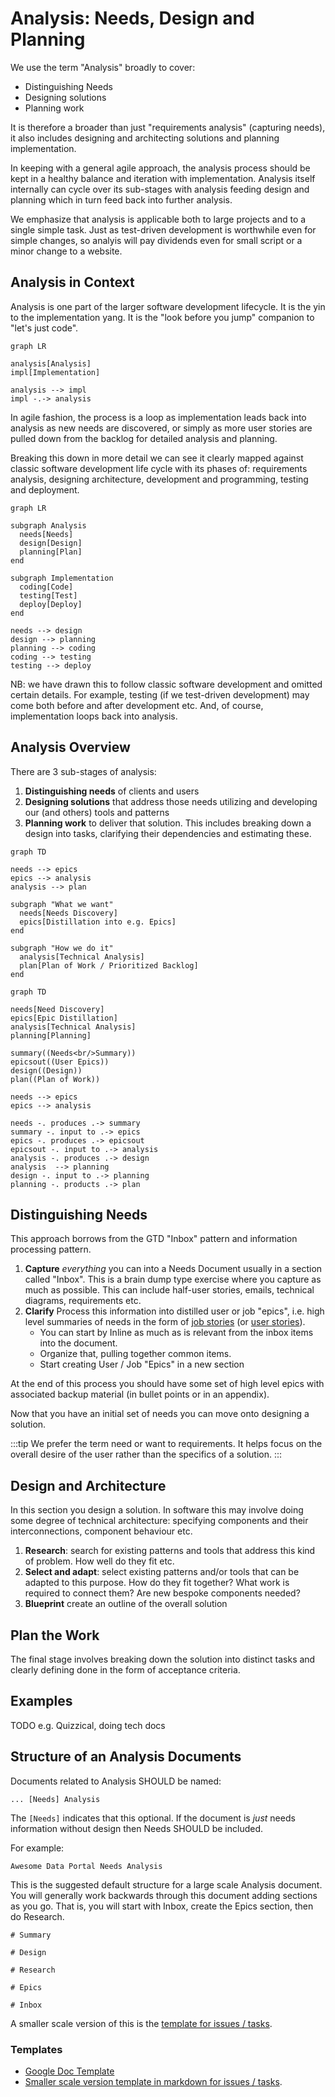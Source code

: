 # Analysis: Needs, Design and Planning

We use the term "Analysis" broadly to cover:

* Distinguishing Needs
* Designing solutions
* Planning work

It is therefore a broader than just "requirements analysis" (capturing needs), it also includes designing and architecting solutions and planning implementation.

In keeping with a general agile approach, the analysis process should be kept in a healthy balance and iteration with implementation. Analysis itself internally can cycle over its sub-stages with analysis feeding design and planning which in turn feed back into further analysis.

We emphasize that analysis is applicable both to large projects and to a single simple task. Just as test-driven development is worthwhile even for simple changes, so analyis will pay dividends even for small script or a minor change to a website.

## Analysis in Context

Analysis is one part of the larger software development lifecycle. It is the yin to the implementation yang. It is the "look before you jump" companion to "let's just code".

```mermaid
graph LR

analysis[Analysis]
impl[Implementation]

analysis --> impl
impl -.-> analysis
```

In agile fashion, the process is a loop as implementation leads back into analysis as new needs are discovered, or simply as more user stories are pulled down from the backlog for detailed analysis and planning.

Breaking this down in more detail we can see it clearly mapped against classic software development life cycle with its phases of: requirements analysis, designing architecture, development and programming, testing and deployment.

```mermaid
graph LR

subgraph Analysis
  needs[Needs]
  design[Design]
  planning[Plan]
end

subgraph Implementation
  coding[Code]
  testing[Test]
  deploy[Deploy]
end

needs --> design
design --> planning
planning --> coding
coding --> testing
testing --> deploy
```

NB: we have drawn this to follow classic software development and omitted certain details. For example, testing (if we test-driven development) may come both before and after development etc. And, of course, implementation loops back into analysis.


## Analysis Overview

There are 3 sub-stages of analysis:

1. **Distinguishing needs** of clients and users
2. **Designing solutions** that address those needs utilizing and developing our (and others) tools and patterns
3. **Planning work** to deliver that solution. This includes breaking down a design into tasks, clarifying their dependencies and estimating these.

```mermaid
graph TD

needs --> epics
epics --> analysis
analysis --> plan

subgraph "What we want"
  needs[Needs Discovery]
  epics[Distillation into e.g. Epics]
end

subgraph "How we do it"
  analysis[Technical Analysis]
  plan[Plan of Work / Prioritized Backlog]
end
```

```mermaid
graph TD

needs[Need Discovery]
epics[Epic Distillation]
analysis[Technical Analysis]
planning[Planning]

summary((Needs<br/>Summary))
epicsout((User Epics))
design((Design))
plan((Plan of Work))

needs --> epics
epics --> analysis

needs -. produces .-> summary
summary -. input to .-> epics
epics -. produces .-> epicsout
epicsout -. input to .-> analysis
analysis -. produces .-> design
analysis  --> planning
design -. input to .-> planning
planning -. products .-> plan
```

## Distinguishing Needs

This approach borrows from the GTD "Inbox" pattern and information processing pattern.

1. **Capture** *everything* you can into a Needs Document usually in a section called "Inbox". This is a brain dump type exercise where you capture as much as possible. This can include half-user stories, emails, technical diagrams, requirements etc.
2. **Clarify** Process this information into distilled user or job "epics", i.e. high level summaries of needs in the form of [job stories][] (or [user stories][]).
    * You can start by Inline as much as is relevant from the inbox items into the document.
    * Organize that, pulling together common items.
    * Start creating User / Job "Epics" in a new section

At the end of this process you should have some set of high level epics with associated backup material (in bullet points or in an appendix).

Now that you have an initial set of needs you can move onto designing a solution.

:::tip
We prefer the term need or want to requirements. It helps focus on the overall desire of the user rather than the specifics of a solution.
:::

[job stories]: /job-stories/
[user stories]: /user-stories/


## Design and Architecture

In this section you design a solution. In software this may involve doing some degree of technical architecture: specifying components and their interconnections, component behaviour etc.

1. **Research**: search for existing patterns and tools that address this kind of problem. How well do they fit etc.
2. **Select and adapt**: select existing patterns and/or tools that can be adapted to this purpose. How do they fit together? What work is required to connect them? Are new bespoke components needed?
3. **Blueprint** create an outline of the overall solution


## Plan the Work

The final stage involves breaking down the solution into distinct tasks and clearly defining done in the form of acceptance criteria.


## Examples

TODO e.g. Quizzical, doing tech docs


## Structure of an Analysis Documents

Documents related to Analysis SHOULD be named:

`... [Needs] Analysis`

The `[Needs]` indicates that this optional. If the document is *just* needs information without design then Needs SHOULD be included.

For example:

`Awesome Data Portal Needs Analysis`

This is the suggested default structure for a large scale Analysis document. You will generally work backwards through this document adding sections as you go. That is, you will start with Inbox, create the Epics section, then do Research.

```
# Summary

# Design

# Research 

# Epics

# Inbox
```

A smaller scale version of this is the [template for issues / tasks][issues].

[issues]: /issues-tasks/

### Templates

* [Google Doc Template][template]
* [Smaller scale version template in markdown for issues / tasks][issues].

[template]: https://docs.google.com/document/d/1a_KTb2d70odrl1EF12AOQ0zzfxlVcHObnUPhhdFtCAw/edit#

<mermaid />

